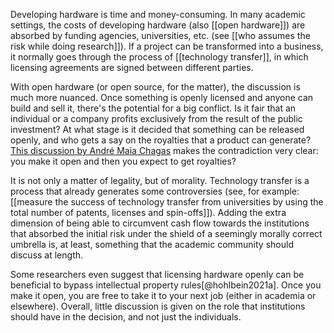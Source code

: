Developing hardware is time and money-consuming. In many academic settings, the costs of developing hardware (also [[open hardware]]) are absorbed by funding agencies, universities, etc. (see [[who assumes the risk while doing research]]). If a project can be transformed into a business, it normally goes through the process of [[technology transfer]], in which licensing agreements are signed between different parties. 

With open hardware (or open source, for the matter), the discussion is much more nuanced. Once something is openly licensed and anyone can build and sell it, there's the potential for a big conflict. Is it fair that an individual or a company profits exclusively from the result of the public investment? At what stage is it decided that something can be released openly, and who gets a say on the royalties that a product can generate? [This discussion by André Maia Chagas](https://github.com/BadenLab/Openspritzer/issues/3#issuecomment-778850641) makes the contradiction very clear: you make it open and then you expect to get royalties? 

It is not only a matter of legality, but of morality. Technology transfer is a process that already generates some controversies (see, for example: [[measure the success of technology transfer from universities by using the total number of patents, licenses and spin-offs]]). Adding the extra dimension of being able to circumvent cash flow towards the institutions that absorbed the initial risk under the shield of a seemingly morally correct umbrella is, at least, something that the academic community should discuss at length. 

Some researchers even suggest that licensing hardware openly can be beneficial to bypass intellectual property rules[@hohlbein2021a]. Once you make it open, you are free to take it to your next job (either in academia or elsewhere). Overall, little discussion is given on the role that institutions should have in the decision, and not just the individuals. 